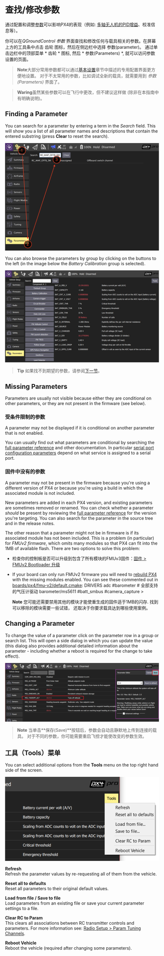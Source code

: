 # 查找/修改参数

通过配置和调整[参数](../advanced_config/parameter_reference.md)可以影响PX4的表现（例如: [多轴无人机的PID增益](../config_mc/pid_tuning_guide_multicopter.md)、校准信息等）。

你可以在*QGroundControl 参数* 界面查找和修改任何与载具相关的参数。在屏幕上方的工具条中点击 齿轮 图标，然后在侧边栏中选择 参数(parameter)。 通过单击边栏中的顶部菜单 * 齿轮 * 图标, 然后 * 参数(Parameters) *, 就可以访问参数设置的页面。

> **Note**大部分常用参数都可以通过[基本设置](../config/README.md)章节中描述的专用配置界面更方便地设置。 对于不太常用的参数，比如调试全新的载具，就需要用到 *参数(Parameters)* 界面了。

<span></span>

> **Waring**虽然某些参数可以在飞行中更改，但不建议这样做 (除非在本指南中有明确说明)。

<span id="finding"></span>

## Finding a Parameter

You can search for a parameter by entering a term in the *Search* field. This will show you a list of all parameter names and descriptions that contain the entered substring (press **Clear** to reset the search).

![Parameters Search](../../assets/qgc/setup/parameters/parameters_search.jpg)

You can also browse the parameters by group by clicking on the buttons to the left (in the image below the *Battery Calibration* group is selected).

![Parameters Screen](../../assets/qgc/setup/parameters/parameters_px4.jpg)

> **Tip** 如果找不到期望的参数，请参阅[下一节](#missing)。

<span id="missing"></span>

## Missing Parameters

Parameters are usually not visible because either they are conditional on other parameters, or they are not present in the firmware (see below).

### 受条件限制的参数

A parameter may not be displayed if it is conditional on another parameter that is not enabled.

You can usually find out what parameters are conditional by searching the [full parameter reference](../advanced_config/parameter_reference.md) and other documentation. In particular [serial port configuration parameters](../peripherals/serial_configuration.md) depend on what service is assigned to a serial port.

### 固件中没有的参数

A parameter may not be present in the firmware because you're using a different version of PX4 or because you're using a build in which the associated module is not included.

New parameters are added in each PX4 version, and existing parameters are sometimes removed or renamed. You can check whether a parameter *should* be present by reviewing the [full parameter reference](../advanced_config/parameter_reference.md) for the version you're targeting. You can also search for the parameter in the source tree and in the release notes.

The other reason that a parameter might not be in firmware is if its associated module has not been included. This is a problem (in particular) for *FMUv2 firmware*, which omits many modules so that PX4 can fit into the 1MB of available flash. There are two options to solve this problem:

- 检查你的控制板是否可以升级到包含了所有模块的FMUv3固件：[固件 > FMUv2 Bootloader 升级](../config/firmware.md#bootloader)
- If your board can only run FMUv2 firmware you will need to [rebuild PX4](../dev_setup/building_px4.md) with the missing modules enabled. You can see these commented out in [boards/px4/fmu-v2/default.cmake](https://github.com/PX4/PX4-Autopilot/blob/master/boards/px4/fmu-v2/default.cmake): 
        DRIVERS
            adc
            #barometer # 全部支持的气压计驱动
            barometer/ms5611
            #batt_smbus
            #camera_capture > 
    
    **Note** 您可能还需要禁用其他的模块才能使重生成的固件适于1MB的闪存. 找到可以移除的模块需要一些试错， 还取决于你要求载具达到哪些使用案例。

<span id="changing"></span>

## Changing a Parameter

To change the value of a parameter click on the parameter row in a group or search list. This will open a side dialog in which you can update the value (this dialog also provides additional detailed information about the parameter - including whether a reboot is required for the change to take effect).

![Changing a parameter value](../../assets/qgc/setup/parameters/parameters_changing.png)

> **Note** 当单击**保存(Save)**按钮后，参数会自动且静默地上传到连接的载具。 对于不同的参数，你可能需要重启飞控才能使改变的参数生效。

## 工具（Tools）菜单

You can select additional options from the **Tools** menu on the top right hand side of the screen.

![Tools menu](../../assets/qgc/setup/parameters/parameters_tools_menu.png)

**Refresh** <br />Refresh the parameter values by re-requesting all of them from the vehicle.

**Reset all to defaults** <br />Reset all parameters to their original default values.

**Load from file / Save to file** <br />Load parameters from an existing file or save your current parameter settings to a file.

**Clear RC to Param** <br />This clears all associations between RC transmitter controls and parameters. For more information see: [Radio Setup > Param Tuning Channels](../config/radio.md#param-tuning-channels).

**Reboot Vehicle** <br />Reboot the vehicle (required after changing some parameters).